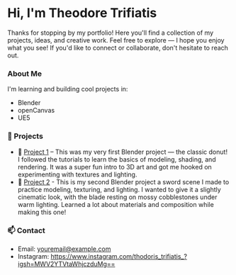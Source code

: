 # Hi, I'm Theodore Trifiatis 
Thanks for stopping by my portfolio! Here you'll find a collection of my projects, ideas, and creative work. Feel free to explore — I hope you enjoy what you see! If you'd like to connect or collaborate, don't hesitate to reach out.

### About Me
I'm learning and building cool projects in:
-  Blender
-  openCanvas
-  UE5

### 🌟 Projects
- 🔗 [Project 1](#) – This was my very first Blender project — the classic donut! I followed the tutorials to learn the basics of modeling, shading, and rendering. It was a super fun intro to 3D art and got me hooked on experimenting with textures and lighting.
- 🔗 [Project 2](https://github.com/Trifiatis/Trfiatis/blob/main/sword-min.png?raw=true) - This is my second Blender project a sword scene I made to practice modeling, texturing, and lighting. I wanted to give it a slightly cinematic look, with the blade resting on mossy cobblestones under warm lighting. Learned a lot about materials and composition while making this one!

### 📫 Contact
- Email: youremail@example.com
- Instagram: https://www.instagram.com/thodoris_trifiatis_?igsh=MWV2YTVtaWhjczduMg==
